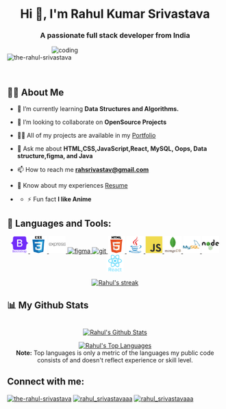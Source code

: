 <h1 align="center">Hi 👋, I'm Rahul Kumar Srivastava</h1>
<h3 align="center">A passionate full stack developer from India</h3>
<img align="right" alt="coding" width="400" src="https://user-images.githubusercontent.com/74038190/219923823-bf1ce878-c6b8-4faa-be07-93e6b1006521.gif">

<p align="left"> <img src="https://komarev.com/ghpvc/?username=the-rahul-srivastava&label=Profile%20views&color=0e75b6&style=flat" alt="the-rahul-srivastava" /> </p>


<p align="left"> <a href="https://twitter.com/" target="blank"><img src="https://img.shields.io/twitter/follow/?logo=twitter&style=for-the-badge" alt="" /></a> </p>

## 🙋‍♂️ About Me
- 🌱 I’m currently learning **Data Structures and Algorithms.**

- 👯 I’m looking to collaborate on **OpenSource Projects**
  
- 👨‍💻 All of my projects are available in my [Portfolio](https://rahulsrivastavaa.github.io/Portfolio-website/)

- 💬 Ask me about **HTML,CSS,JavaScript,React, MySQL, Oops, Data structure,figma, and Java**

- 📫 How to reach me **rahsrivastav@gmail.com**

- 📄 Know about my experiences [Resume](https://drive.google.com/file/d/19XKJphqIB20DCuzL-oYJsAXDWtNty3_L/view?usp=drive_link)

- - ⚡ Fun fact **I like Anime**


## 🚀 Languages and Tools:

<p align="center"> <a href="https://getbootstrap.com" target="_blank" rel="noreferrer"> <img src="https://raw.githubusercontent.com/devicons/devicon/master/icons/bootstrap/bootstrap-plain-wordmark.svg" alt="bootstrap" width="40" height="40"/> </a> <a href="https://www.w3schools.com/css/" target="_blank" rel="noreferrer"> <img src="https://raw.githubusercontent.com/devicons/devicon/master/icons/css3/css3-original-wordmark.svg" alt="css3" width="40" height="40"/> </a> <a href="https://expressjs.com" target="_blank" rel="noreferrer"> <img src="https://raw.githubusercontent.com/devicons/devicon/master/icons/express/express-original-wordmark.svg" alt="express" width="40" height="40"/> </a> <a href="https://www.figma.com/" target="_blank" rel="noreferrer"> <img src="https://www.vectorlogo.zone/logos/figma/figma-icon.svg" alt="figma" width="40" height="40"/> </a> <a href="https://git-scm.com/" target="_blank" rel="noreferrer"> <img src="https://www.vectorlogo.zone/logos/git-scm/git-scm-icon.svg" alt="git" width="40" height="40"/> </a> <a href="https://www.w3.org/html/" target="_blank" rel="noreferrer"> <img src="https://raw.githubusercontent.com/devicons/devicon/master/icons/html5/html5-original-wordmark.svg" alt="html5" width="40" height="40"/> </a> <a href="https://www.java.com" target="_blank" rel="noreferrer"> <img src="https://raw.githubusercontent.com/devicons/devicon/master/icons/java/java-original.svg" alt="java" width="40" height="40"/> </a> <a href="https://developer.mozilla.org/en-US/docs/Web/JavaScript" target="_blank" rel="noreferrer"> <img src="https://raw.githubusercontent.com/devicons/devicon/master/icons/javascript/javascript-original.svg" alt="javascript" width="40" height="40"/> </a> <a href="https://www.mongodb.com/" target="_blank" rel="noreferrer"> <img src="https://raw.githubusercontent.com/devicons/devicon/master/icons/mongodb/mongodb-original-wordmark.svg" alt="mongodb" width="40" height="40"/> </a> <a href="https://www.mysql.com/" target="_blank" rel="noreferrer"> <img src="https://raw.githubusercontent.com/devicons/devicon/master/icons/mysql/mysql-original-wordmark.svg" alt="mysql" width="40" height="40"/> </a> <a href="https://nodejs.org" target="_blank" rel="noreferrer"> <img src="https://raw.githubusercontent.com/devicons/devicon/master/icons/nodejs/nodejs-original-wordmark.svg" alt="nodejs" width="40" height="40"/> </a> <a href="https://reactjs.org/" target="_blank" rel="noreferrer"> <img src="https://raw.githubusercontent.com/devicons/devicon/master/icons/react/react-original-wordmark.svg" alt="react" width="40" height="40"/> </a> </p>

<p align="center">
    <a href="https://github.com/rahulsrivastavaa/github-readme-streak-stats">
        <img title="🔥 Get streak stats for your profile at git.io/streak-stats" alt="Rahul's streak" src="https://github-readme-streak-stats.herokuapp.com?user=rahulsrivastavaa&theme=vue-dark&hide_border=true&stroke=DDDBD8&background=03030397&dates=D5DDD4"/>
    </a>
</p>


## 📊 My Github Stats
<p align="center">
  <br/>
    <a href="https://github.com/rahulsrivastavaa"><img alt="Rahul's Github Stats" src="https://github-readme-stats.vercel.app/api?username=rahulsrivastavaa&show_icons=true&count_private=true&theme=vue-dark&hide_border=true&bg_color=03030397" /></a>
</p>
<p align="center">
<a href="https://github.com/rahulsrivastavaa"><img alt="Rahul's Top Languages" src="https://github-readme-stats.vercel.app/api/top-langs/?username=rahulsrivastavaa&langs_count=5&count_private=true&layout=compact&theme=vue-dark&hide_border=true&bg_color=03030397" /></a>
  <br/>
  <b>Note:</b> Top languages is only a metric of the languages my public code consists of and doesn't reflect experience or skill level.
</p>


## Connect with me:
<p align="left">
<a href="https://linkedin.com/in/the-rahul-srivastava" target="blank"><img align="center" src="https://raw.githubusercontent.com/rahuldkjain/github-profile-readme-generator/master/src/images/icons/Social/linked-in-alt.svg" alt="the-rahul-srivastava" height="30" width="40" /></a>
<a href="https://instagram.com/rahul_srivastavaaa" target="blank"><img align="center" src="https://raw.githubusercontent.com/rahuldkjain/github-profile-readme-generator/master/src/images/icons/Social/instagram.svg" alt="rahul_srivastavaaa" height="30" width="40" /></a>
<a href="https://www.leetcode.com/rahul_srivastavaaa" target="blank"><img align="center" src="https://raw.githubusercontent.com/rahuldkjain/github-profile-readme-generator/master/src/images/icons/Social/leet-code.svg" alt="rahul_srivastavaaa" height="30" width="40" /></a>
</p>
<br/>
<br/>
<p align="left">
</p>
<br/>
<br/>
